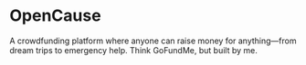 # OpenCause
A crowdfunding platform where anyone can raise money for anything—from dream trips to emergency help. Think GoFundMe, but built by me.
